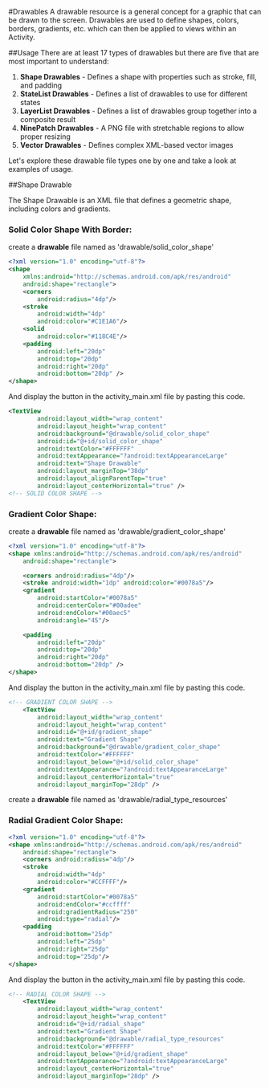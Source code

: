 #Drawables
A drawable resource is a general concept for a graphic that can be drawn to the screen. Drawables are used to define shapes, colors, borders, gradients, etc. which can then be applied to views within an Activity.

##Usage
There are at least 17 types of drawables but there are five that are most important to understand:

<ol>
	<li><b>Shape Drawables</b> - Defines a shape with properties such as stroke, fill, and padding</li>
	<li><b>StateList Drawables</b> - Defines a list of drawables to use for different states</li>
	<li><b>LayerList Drawables</b> - Defines a list of drawables group together into a composite result</li>
	<li><b>NinePatch Drawables</b> - A PNG file with stretchable regions to allow proper resizing</li>
	<li><b>Vector Drawables</b> - Defines complex XML-based vector images</li>
</ol>

Let's explore these drawable file types one by one and take a look at examples of usage.


##Shape Drawable

The Shape Drawable is an XML file that defines a geometric shape, including colors and gradients. 



### Solid Color Shape With Border:

create a <b>drawable</b> file named as 'drawable/solid_color_shape'

```XML
<?xml version="1.0" encoding="utf-8"?>
<shape
    xmlns:android="http://schemas.android.com/apk/res/android"
    android:shape="rectangle">
    <corners
        android:radius="4dp"/>
    <stroke
        android:width="4dp"
        android:color="#C1E1A6"/>
    <solid
        android:color="#118C4E"/>
    <padding
        android:left="20dp"
        android:top="20dp"
        android:right="20dp"
        android:bottom="20dp" />
</shape>
```

And display the button in the activity_main.xml file by pasting this code.

```XML
<TextView
        android:layout_width="wrap_content"
        android:layout_height="wrap_content"
        android:background="@drawable/solid_color_shape"
        android:id="@+id/solid_color_shape"
        android:textColor="#FFFFFF"
        android:textAppearance="?android:textAppearanceLarge"
        android:text="Shape Drawable"
        android:layout_marginTop="38dp"
        android:layout_alignParentTop="true"
        android:layout_centerHorizontal="true" />
<!-- SOLID COLOR SHAPE -->
```

    
	
### Gradient Color Shape:

create a <b>drawable</b> file named as 'drawable/gradient_color_shape'
```XML
<?xml version="1.0" encoding="utf-8"?>
<shape xmlns:android="http://schemas.android.com/apk/res/android"
    android:shape="rectangle">

    <corners android:radius="4dp"/>
    <stroke android:width="1dp" android:color="#0078a5"/>
    <gradient
        android:startColor="#0078a5"
        android:centerColor="#00adee"
        android:endColor="#00aec5"
        android:angle="45"/>

    <padding
        android:left="20dp"
        android:top="20dp"
        android:right="20dp"
        android:bottom="20dp" />
</shape>
```

And display the button in the activity_main.xml file by pasting this code.

```XML
<!-- GRADIENT COLOR SHAPE -->
    <TextView
        android:layout_width="wrap_content"
        android:layout_height="wrap_content"
        android:id="@+id/gradient_shape"
        android:text="Gradient Shape"
        android:background="@drawable/gradient_color_shape"
        android:textColor="#FFFFFF"
        android:layout_below="@+id/solid_color_shape"
        android:textAppearance="?android:textAppearanceLarge"
        android:layout_centerHorizontal="true"
        android:layout_marginTop="28dp" />
```
create a <b>drawable</b> file named as 'drawable/radial_type_resources'



### Radial Gradient Color Shape:

```XML
<?xml version="1.0" encoding="utf-8"?>
<shape xmlns:android="http://schemas.android.com/apk/res/android"
    android:shape="rectangle">
    <corners android:radius="4dp"/>
    <stroke
        android:width="4dp"
        android:color="#CCFFFF"/>
    <gradient
        android:startColor="#0078a5"
        android:endColor="#ccffff"
        android:gradientRadius="250"
        android:type="radial"/>
    <padding
        android:bottom="25dp"
        android:left="25dp"
        android:right="25dp"
        android:top="25dp"/>
</shape>
```
And display the button in the activity_main.xml file by pasting this code.

```XML
<!-- RADIAL COLOR SHAPE -->
    <TextView
        android:layout_width="wrap_content"
        android:layout_height="wrap_content"
        android:id="@+id/radial_shape"
        android:text="Gradient Shape"
        android:background="@drawable/radial_type_resources"
        android:textColor="#FFFFFF"
        android:layout_below="@+id/gradient_shape"
        android:textAppearance="?android:textAppearanceLarge"
        android:layout_centerHorizontal="true"
        android:layout_marginTop="28dp" />
```

